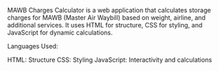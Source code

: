 MAWB Charges Calculator is a web application that calculates storage charges for MAWB (Master Air Waybill) based on weight, airline, and additional services. It uses HTML for structure, CSS for styling, and JavaScript for dynamic calculations.

Languages Used:

HTML: Structure
CSS: Styling
JavaScript: Interactivity and calculations
